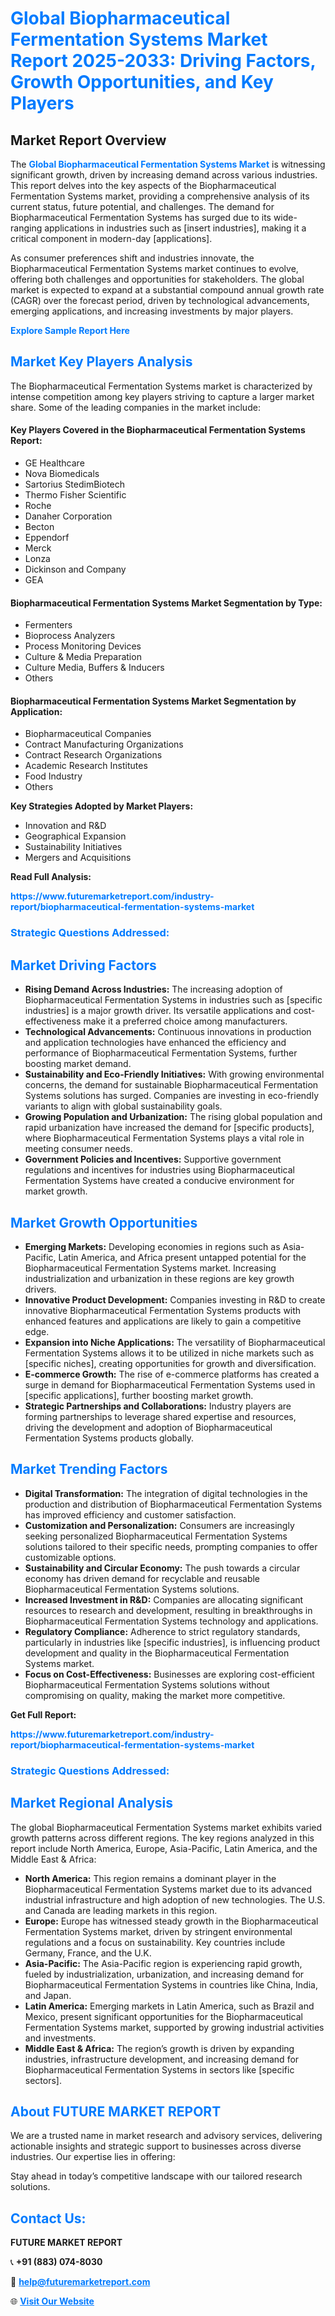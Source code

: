 <h1 style="color: #007BFF;">Global Biopharmaceutical Fermentation Systems Market Report 2025-2033: Driving Factors, Growth Opportunities, and Key Players</h1>

<section id="overview">
<h2>Market Report Overview</h2>
<p>The <a href="https://www.futuremarketreport.com/industry-report/biopharmaceutical-fermentation-systems-market" style="color: #007BFF; text-decoration: none;"><strong>Global Biopharmaceutical Fermentation Systems Market</strong></a> is witnessing significant growth, driven by increasing demand across various industries. This report delves into the key aspects of the Biopharmaceutical Fermentation Systems market, providing a comprehensive analysis of its current status, future potential, and challenges. The demand for Biopharmaceutical Fermentation Systems has surged due to its wide-ranging applications in industries such as [insert industries], making it a critical component in modern-day [applications].</p>
<p>As consumer preferences shift and industries innovate, the Biopharmaceutical Fermentation Systems market continues to evolve, offering both challenges and opportunities for stakeholders. The global market is expected to expand at a substantial compound annual growth rate (CAGR) over the forecast period, driven by technological advancements, emerging applications, and increasing investments by major players.</p>
</section>

<section id="overview">
<p><a href="https://www.futuremarketreport.com/request-sample/reportId=76985" style="color: #007BFF; text-decoration: none;"><strong>Explore Sample Report Here</strong></a></p>
</section>

<section id="key-players">
<h2 style="color: #007BFF;">Market Key Players Analysis</h2>
<p>The Biopharmaceutical Fermentation Systems market is characterized by intense competition among key players striving to capture a larger market share. Some of the leading companies in the market include:</p>
<h4>Key Players Covered in the Biopharmaceutical Fermentation Systems Report:</h4>
<ul><li>GE Healthcare</li><li>Nova Biomedicals</li><li>Sartorius StedimBiotech</li><li>Thermo Fisher Scientific</li><li>Roche</li><li>Danaher Corporation</li><li>Becton</li><li>Eppendorf</li><li>Merck</li><li>Lonza</li><li>Dickinson and Company</li><li>GEA</li></ul>
<h4>Biopharmaceutical Fermentation Systems Market Segmentation by Type:</h4>
<ul><li>Fermenters</li><li>Bioprocess Analyzers</li><li>Process Monitoring Devices</li><li>Culture &amp; Media Preparation</li><li>Culture Media, Buffers &amp; Inducers</li><li>Others</li></ul>

<h4>Biopharmaceutical Fermentation Systems Market Segmentation by Application:</h4>
<ul><li>Biopharmaceutical Companies</li><li>Contract Manufacturing Organizations</li><li>Contract Research Organizations</li><li>Academic Research Institutes</li><li>Food Industry</li><li>Others</li></ul>
<p><strong>Key Strategies Adopted by Market Players:</strong></p>
<ul>
<li>Innovation and R&D</li>
<li>Geographical Expansion</li>
<li>Sustainability Initiatives</li>
<li>Mergers and Acquisitions</li>
</ul>
</section>

<section>
<p><strong>Read Full Analysis: </strong></p><a href="https://www.futuremarketreport.com/industry-report/biopharmaceutical-fermentation-systems-market" style="color: #007BFF; text-decoration: none;"><strong>https://www.futuremarketreport.com/industry-report/biopharmaceutical-fermentation-systems-market</strong></a>
<h3 style="color: #007BFF;">Strategic Questions Addressed:</h3>
</section>

<section id="driving-factors">
<h2 style="color: #007BFF;">Market Driving Factors</h2>
<ul>
<li><strong>Rising Demand Across Industries:</strong> The increasing adoption of Biopharmaceutical Fermentation Systems in industries such as [specific industries] is a major growth driver. Its versatile applications and cost-effectiveness make it a preferred choice among manufacturers.</li>
<li><strong>Technological Advancements:</strong> Continuous innovations in production and application technologies have enhanced the efficiency and performance of Biopharmaceutical Fermentation Systems, further boosting market demand.</li>
<li><strong>Sustainability and Eco-Friendly Initiatives:</strong> With growing environmental concerns, the demand for sustainable Biopharmaceutical Fermentation Systems solutions has surged. Companies are investing in eco-friendly variants to align with global sustainability goals.</li>
<li><strong>Growing Population and Urbanization:</strong> The rising global population and rapid urbanization have increased the demand for [specific products], where Biopharmaceutical Fermentation Systems plays a vital role in meeting consumer needs.</li>
<li><strong>Government Policies and Incentives:</strong> Supportive government regulations and incentives for industries using Biopharmaceutical Fermentation Systems have created a conducive environment for market growth.</li>
</ul>
</section>

<section id="growth-opportunities">
<h2 style="color: #007BFF;">Market Growth Opportunities</h2>
<ul>
<li><strong>Emerging Markets:</strong> Developing economies in regions such as Asia-Pacific, Latin America, and Africa present untapped potential for the Biopharmaceutical Fermentation Systems market. Increasing industrialization and urbanization in these regions are key growth drivers.</li>
<li><strong>Innovative Product Development:</strong> Companies investing in R&D to create innovative Biopharmaceutical Fermentation Systems products with enhanced features and applications are likely to gain a competitive edge.</li>
<li><strong>Expansion into Niche Applications:</strong> The versatility of Biopharmaceutical Fermentation Systems allows it to be utilized in niche markets such as [specific niches], creating opportunities for growth and diversification.</li>
<li><strong>E-commerce Growth:</strong> The rise of e-commerce platforms has created a surge in demand for Biopharmaceutical Fermentation Systems used in [specific applications], further boosting market growth.</li>
<li><strong>Strategic Partnerships and Collaborations:</strong> Industry players are forming partnerships to leverage shared expertise and resources, driving the development and adoption of Biopharmaceutical Fermentation Systems products globally.</li>
</ul>
</section>

<section id="trending-factors">
<h2 style="color: #007BFF;">Market Trending Factors</h2>
<ul>
<li><strong>Digital Transformation:</strong> The integration of digital technologies in the production and distribution of Biopharmaceutical Fermentation Systems has improved efficiency and customer satisfaction.</li>
<li><strong>Customization and Personalization:</strong> Consumers are increasingly seeking personalized Biopharmaceutical Fermentation Systems solutions tailored to their specific needs, prompting companies to offer customizable options.</li>
<li><strong>Sustainability and Circular Economy:</strong> The push towards a circular economy has driven demand for recyclable and reusable Biopharmaceutical Fermentation Systems solutions.</li>
<li><strong>Increased Investment in R&D:</strong> Companies are allocating significant resources to research and development, resulting in breakthroughs in Biopharmaceutical Fermentation Systems technology and applications.</li>
<li><strong>Regulatory Compliance:</strong> Adherence to strict regulatory standards, particularly in industries like [specific industries], is influencing product development and quality in the Biopharmaceutical Fermentation Systems market.</li>
<li><strong>Focus on Cost-Effectiveness:</strong> Businesses are exploring cost-efficient Biopharmaceutical Fermentation Systems solutions without compromising on quality, making the market more competitive.</li>
</ul>
</section>

<section>
<p><strong>Get Full Report: </strong></p><a href="https://www.futuremarketreport.com/industry-report/biopharmaceutical-fermentation-systems-market" style="color: #007BFF; text-decoration: none;"><strong>https://www.futuremarketreport.com/industry-report/biopharmaceutical-fermentation-systems-market</strong></a>
<h3 style="color: #007BFF;">Strategic Questions Addressed:</h3>
</section>


<section id="regional-analysis">
<h2 style="color: #007BFF;">Market Regional Analysis</h2>
<p>The global Biopharmaceutical Fermentation Systems market exhibits varied growth patterns across different regions. The key regions analyzed in this report include North America, Europe, Asia-Pacific, Latin America, and the Middle East & Africa:</p>
<ul>
<li><strong>North America:</strong> This region remains a dominant player in the Biopharmaceutical Fermentation Systems market due to its advanced industrial infrastructure and high adoption of new technologies. The U.S. and Canada are leading markets in this region.</li>
<li><strong>Europe:</strong> Europe has witnessed steady growth in the Biopharmaceutical Fermentation Systems market, driven by stringent environmental regulations and a focus on sustainability. Key countries include Germany, France, and the U.K.</li>
<li><strong>Asia-Pacific:</strong> The Asia-Pacific region is experiencing rapid growth, fueled by industrialization, urbanization, and increasing demand for Biopharmaceutical Fermentation Systems in countries like China, India, and Japan.</li>
<li><strong>Latin America:</strong> Emerging markets in Latin America, such as Brazil and Mexico, present significant opportunities for the Biopharmaceutical Fermentation Systems market, supported by growing industrial activities and investments.</li>
<li><strong>Middle East & Africa:</strong> The region’s growth is driven by expanding industries, infrastructure development, and increasing demand for Biopharmaceutical Fermentation Systems in sectors like [specific sectors].</li>
</ul>
</section>

<footer>
<h2 style="color: #007BFF;">About FUTURE MARKET REPORT</h2>
<p>We are a trusted name in market research and advisory services, delivering actionable insights and strategic support to businesses across diverse industries. Our expertise lies in offering:</p>

<p>Stay ahead in today’s competitive landscape with our tailored research solutions.</p>

<h2 style="color: #007BFF;">Contact Us:</h2>
<p><strong>FUTURE MARKET REPORT</strong></p>
<p>📞 <strong>+91 (883) 074-8030</strong></p>
<p>📧 <strong><a href="mailto:help@futuremarketreport.com" style="color: #007BFF;">help@futuremarketreport.com</a></strong></p>
<p>🌐 <strong><a href="https://www.futuremarketreport.com/" style="color: #007BFF;">Visit Our Website</a></strong></p>
</footer>